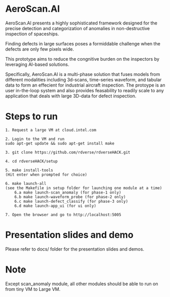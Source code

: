 # AeroScan.AI

AeroScan.AI presents a highly sophisticated framework designed for the precise detection and categorization of anomalies in non-destructive inspection of spaceships. 

Finding defects in large surfaces poses a formiddable challenge when the defects are only few pixels wide.

This prototype aims to reduce the congnitive burden on the inspectors by leveraging AI-based solutions. 
 
Specifically, AeroScan.AI is a multi-phase solution that fuses models from different modalities including 3d-scans, time-series waveform, and tabular data to form an effecient for industrial aircraft inspection. The protoype is an user in-the-loop system and also provides feasability to readily scale to any application that deals with large 3D-data for defect inspection.


# Steps to run 

```
1. Request a large VM at cloud.intel.com
```

```
2. Login to the VM and run
sudo apt-get update && sudo apt-get install make
```

```
3. git clone https://github.com/rdverse/rdverseHACK.git
```

```
4. cd rdverseHACK/setup
```

```
5. make install-tools
(Hit enter when prompted for choice)
```

```
6. make launch-all
(see the Makefile in setup folder for launching one module at a time)
    6.a make launch-scan_anomaly (for phase-1 only)
    6.b make launch-waveform_probe (for phase-2 only)
    6.c make launch-defect_classify (for phase-3 only) 
    6.d make launch-app_ui (for ui only)
```

```
7. Open the browser and go to http://localhost:5005
```


# Presentation slides and demo
Please refer to docs/ folder for the presentation slides and demos.

# Note
Except scan_anomaly module, all other modules should be able to run on from tiny VM to Large VM. 
